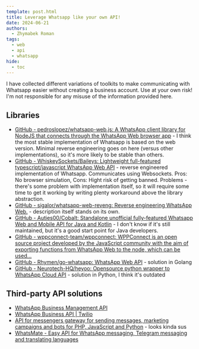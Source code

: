 ```yaml
---
template: post.html
title: Leverage Whatsapp like your own API!
date: 2024-06-21
authors:
  - Zhymabek Roman
tags:
  - web
  - api
  - whatsapp
hide:
  - toc
---
```

I have collected different variations of toolkits to make communicating with Whatsapp easier without creating a business account.
Use at your own risk! I'm not responsible for any misuse of the information provided here.

## Libraries
- [GitHub - pedroslopez/whatsapp-web.js: A WhatsApp client library for NodeJS that connects through the WhatsApp Web browser app](https://github.com/pedroslopez/whatsapp-web.js) - I think the most stable implementation of Whatsapp is based on the web version. Minimal reverse engineering goes on here (versus other implementations), so it's more likely to be stable than others.
- [GitHub - WhiskeySockets/Baileys: Lightweight full-featured typescript/javascript WhatsApp Web API](https://github.com/WhiskeySockets/Baileys) - reverse engineered implementation of Whatsapp. Communicates using Websockets. Pros: No browser simulation, Cons: Hight risk of getting banned. Problems - there's some problem with implementation itself, so it will require some time to get it working by writing plenty workaround above the library abstraction.
- [GitHub - sigalor/whatsapp-web-reveng: Reverse engineering WhatsApp Web.](https://github.com/sigalor/whatsapp-web-reveng) - description itself stands on its own.
- [GitHub - Auties00/Cobalt: Standalone unofficial fully-featured Whatsapp Web and Mobile API for Java and Kotlin](https://github.com/Auties00/Cobalt) - I don't know if it's still maintained, but it's a good start point for Java developers.
- [GitHub - wppconnect-team/wppconnect: WPPConnect is an open source project developed by the JavaScript community with the aim of exporting functions from WhatsApp Web to the node, which can be used...](https://github.com/wppconnect-team/wppconnect)
- [GitHub - Rhymen/go-whatsapp: WhatsApp Web API](https://github.com/Rhymen/go-whatsapp) - solution in Golang
- [GitHub - Neurotech-HQ/heyoo: Opensource python wrapper to WhatsApp Cloud API](https://github.com/Neurotech-HQ/heyoo) - solution in Python, I think it's outdated

## Third-party API solutions
- [WhatsApp Business Management API](https://developers.facebook.com/docs/whatsapp/business-management-api/get-started/)
- [WhatsApp Business API | Twilio](https://www.twilio.com/en-us/messaging/channels/whatsapp)
- [API for messengers gateway for sending messages, marketing campaigns and bots for PHP, JavaScript and Python](https://chat-api.com/en/) - looks kinda sus
- [WhatsMate - Easy API for WhatsApp messaging, Telegram messaging and translating languages](https://www.whatsmate.net/) 